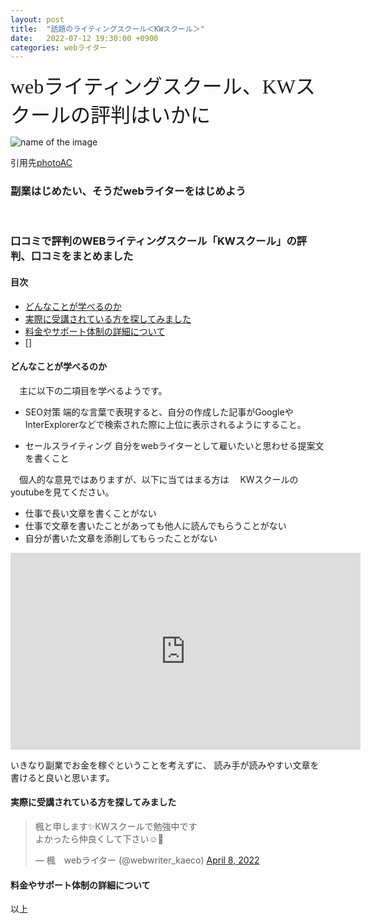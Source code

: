 ```yaml
---
layout: post
title:  "話題のライティングスクール＜KWスクール＞"
date:   2022-07-12 19:30:00 +0900
categories: webライター
---
```



<font size="6" face="ＭＳ ゴシック">webライティングスクール、KWスクールの評判はいかに</font>

![name of the image](https://se8move.github.io/blog/img/22352788_s.jpg)

引用先[photoAC](https://www.photo-ac.com/main/detail/22352788)



<h3>副業はじめたい、そうだwebライターをはじめよう</h3><br>

### 口コミで評判のWEBライティングスクール「KWスクール」の評判、口コミをまとめました


#### 目次
- [どんなことが学べるのか](#1)
- [実際に受講されている方を探してみました](#2)
- [料金やサポート体制の詳細について](#3)
- []


<a id="1"></a>
#### どんなことが学べるのか

　主に以下の二項目を学べるようです。

   - SEO対策
   端的な言葉で表現すると、自分の作成した記事がGoogleやInterExplorerなどで検索された際に上位に表示されるようにすること。

   - セールスライティング
   自分をwebライターとして雇いたいと思わせる提案文を書くこと


　個人的な意見ではありますが、以下に当てはまる方は
　KWスクールのyoutubeを見てください。

   - 仕事で長い文章を書くことがない
   - 仕事で文章を書いたことがあっても他人に読んでもらうことがない
   - 自分が書いた文章を添削してもらったことがない

<iframe width="560" height="315" src="https://www.youtube.com/embed/FENRxRGfpQ0" title="YouTube video player" frameborder="0" allow="accelerometer; autoplay; clipboard-write; encrypted-media; gyroscope; picture-in-picture" allowfullscreen></iframe>


いきなり副業でお金を稼ぐということを考えずに、
読み手が読みやすい文章を書けると良いと思います。


<a id="2"></a>
#### 実際に受講されている方を探してみました

<blockquote class="twitter-tweet"><p lang="ja" dir="ltr">楓と申します✨KWスクールで勉強中です<br>よかったら仲良くして下さい☺️🌸</p>&mdash; 楓　webライター (@webwriter_kaeco) <a href="https://twitter.com/webwriter_kaeco/status/1512311292027039758?ref_src=twsrc%5Etfw">April 8, 2022</a></blockquote> <script async src="https://platform.twitter.com/widgets.js" charset="utf-8"></script>



<a id="3"></a>
#### 料金やサポート体制の詳細について




以上  


